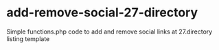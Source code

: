# add-remove-social-27-directory
Simple functions.php code to add and remove social links at 27.directory listing template
